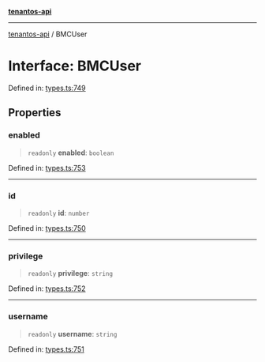 [**tenantos-api**](../README.md)

***

[tenantos-api](../globals.md) / BMCUser

# Interface: BMCUser

Defined in: [types.ts:749](https://github.com/shadmanZero/tenantos-api/blob/1c7b7035084787c8e7500a348d67d47efa9ca53a/src/types.ts#L749)

## Properties

### enabled

> `readonly` **enabled**: `boolean`

Defined in: [types.ts:753](https://github.com/shadmanZero/tenantos-api/blob/1c7b7035084787c8e7500a348d67d47efa9ca53a/src/types.ts#L753)

***

### id

> `readonly` **id**: `number`

Defined in: [types.ts:750](https://github.com/shadmanZero/tenantos-api/blob/1c7b7035084787c8e7500a348d67d47efa9ca53a/src/types.ts#L750)

***

### privilege

> `readonly` **privilege**: `string`

Defined in: [types.ts:752](https://github.com/shadmanZero/tenantos-api/blob/1c7b7035084787c8e7500a348d67d47efa9ca53a/src/types.ts#L752)

***

### username

> `readonly` **username**: `string`

Defined in: [types.ts:751](https://github.com/shadmanZero/tenantos-api/blob/1c7b7035084787c8e7500a348d67d47efa9ca53a/src/types.ts#L751)
